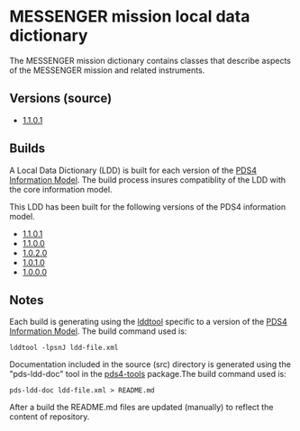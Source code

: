 # MESSENGER mission local data dictionary

The MESSENGER mission dictionary contains classes that describe aspects of the MESSENGER mission and related instruments.

## Versions (source)

- [1.1.0.1](src/)

## Builds

A Local Data Dictionary (LDD) is built for each version of the [PDS4 Information Model](https://pds.nasa.gov/pds4/doc/im/). 
The build process insures compatiblity of the LDD with the core information model.

This LDD has been built for the following versions of the PDS4 information model.

- [1.1.0.1](build/1.B.0.0/1.1.0.1)
- [1.1.0.0](build/1.B.0.0/1.1.0.0)
- [1.0.2.0](build/1.B.0.0/1.0.2.0)
- [1.0.1.0](build/1.9.0.0/1.0.1.0)
- [1.0.0.0](build/1.9.0.0/1.0.0.0)

## Notes

Each build is generating using the [lddtool](https://pds.nasa.gov/pds4/software/ldd/) specific to a version of the [PDS4 Information Model](https://pds.nasa.gov/pds4/doc/im/). The build command used is:

```
lddtool -lpsnJ ldd-file.xml
```

Documentation included in the source (src) directory is generated using the "pds-ldd-doc" tool in the [pds4-tools](https://github.com/nasa-pds/pds4-tools) package.The build command used is:

```
pds-ldd-doc ldd-file.xml > README.md
```

After a build the README.md files are updated (manually) to reflect the content of repository.

